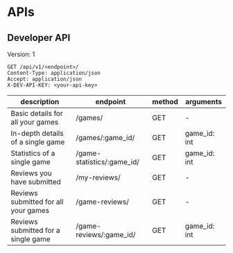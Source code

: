 # APIs

## Developer API

Version: 1

```http
GET /api/v1/<endpoint>/
Content-Type: application/json
Accept: application/json
X-DEV-API-KEY: <your-api-key>
```

| description                          | endpoint                   | method | arguments    |
| ------------------------------------ | -------------------------- | ------ | ------------ |
| Basic details for all your games     | /games/                    | GET    | -            |
| In-depth details of a single game    | /games/:game_id/           | GET    | game_id: int |
| Statistics of a single game          | /game-statistics/:game_id/ | GET    | game_id: int |
| Reviews you have submitted           | /my-reviews/               | GET    | -            |
| Reviews submitted for all your games | /game-reviews/             | GET    | -            |
| Reviews submitted for a single game  | /game-reviews/:game_id/    | GET    | game_id: int |
